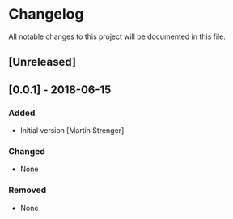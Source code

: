 # Changelog
All notable changes to this project will be documented in this file.

## [Unreleased]
## [0.0.1] - 2018-06-15
### Added
- Initial version [Martin Strenger]

### Changed
- None

### Removed
- None
